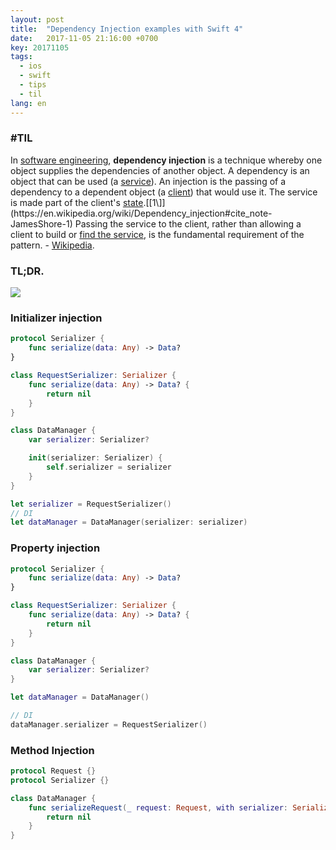 ```yaml
---
layout: post
title:  "Dependency Injection examples with Swift 4"
date:   2017-11-05 21:16:00 +0700
key: 20171105
tags:
  - ios
  - swift
  - tips
  - til
lang: en
---
```




### #TIL



In [software engineering](https://en.wikipedia.org/wiki/Software_engineering), **dependency injection** is a technique whereby one object supplies the dependencies of another object. A dependency is an object that can be used (a [service](https://en.wikipedia.org/wiki/Service_(systems_architecture))). An injection is the passing of a dependency to a dependent object (a [client](https://en.wikipedia.org/wiki/Client_(computing))) that would use it. The service is made part of the client's [state](https://en.wikipedia.org/wiki/State_(computer_science)).[[1\]](https://en.wikipedia.org/wiki/Dependency_injection#cite_note-JamesShore-1) Passing the service to the client, rather than allowing a client to build or [find the service](https://en.wikipedia.org/wiki/Service_locator_pattern), is the fundamental requirement of the pattern. - [Wikipedia](https://en.wikipedia.org/wiki/Dependency_injection).



### TL;DR.

![](/assets/images/di.png)

### Initializer injection

```swift
protocol Serializer {
    func serialize(data: Any) -> Data?
}

class RequestSerializer: Serializer {
    func serialize(data: Any) -> Data? {
        return nil
    }
}

class DataManager {
    var serializer: Serializer?

    init(serializer: Serializer) {
        self.serializer = serializer
    }
}

let serializer = RequestSerializer()
// DI
let dataManager = DataManager(serializer: serializer)

```



### Property injection

```swift
protocol Serializer {
    func serialize(data: Any) -> Data?
}

class RequestSerializer: Serializer {
    func serialize(data: Any) -> Data? {
        return nil
    }
}

class DataManager {
    var serializer: Serializer?
}

let dataManager = DataManager()

// DI
dataManager.serializer = RequestSerializer()


```



### Method Injection

```swift
protocol Request {}
protocol Serializer {}

class DataManager {
    func serializeRequest(_ request: Request, with serializer: Serializer) -> Data? {
        return nil
    }
}

```

